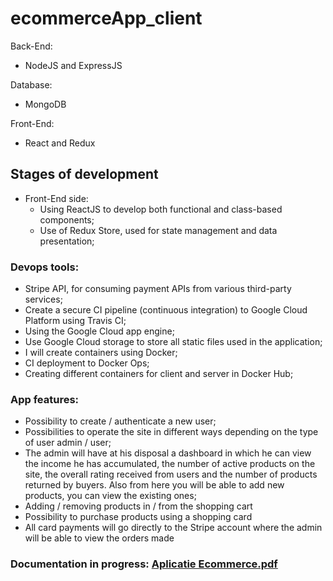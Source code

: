 # ecommerceApp_client

Back-End:
  - NodeJS and ExpressJS

Database:
  - MongoDB

Front-End:
  - React and Redux

## Stages of development

  - Front-End side:
      - Using ReactJS to develop both functional and class-based components;
      - Use of Redux Store, used for state management and data presentation;

### Devops tools:
  - Stripe API, for consuming payment APIs from various third-party services;
  - Create a secure CI pipeline (continuous integration) to Google Cloud Platform using Travis CI;
  - Using the Google Cloud app engine;
  - Use Google Cloud storage to store all static files used in the application;
  - I will create containers using Docker;
  - CI deployment to Docker Ops;
  - Creating different containers for client and server in Docker Hub;

### App features:
  - Possibility to create / authenticate a new user;
  - Possibilities to operate the site in different ways depending on the type of user admin / user;
  - The admin will have at his disposal a dashboard in which he can view the income he has accumulated, 
    the number of active products on the site, the overall rating received from users and the number of 
    products returned by buyers. Also from here you will be able to add new products, you can view the 
    existing ones;
  - Adding / removing products in / from the shopping cart
  - Possibility to purchase products using a shopping card
  - All card payments will go directly to the Stripe account
    where the admin will be able to view the orders made

### Documentation in progress: [Aplicatie Ecommerce.pdf](https://github.com/robert1564/ecommerceApp_client/files/8926003/Aplicatie.Ecommerce.pdf)

  
